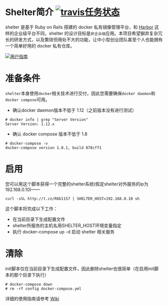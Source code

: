 # Shelter简介 [![travis任务状态](https://travis-ci.org/larrow/shelter.svg?branch=master)](https://travis-ci.org/larrow/shelter)

shelter 是基于 Ruby on Rails 搭建的 docker 私有镜像管理平台，和 [Harbor](https://github.com/vmware/harbor) 这样的企业级平台不同，shelter 的设计目标是`非企业级`应用。本项目希望摒弃复杂冗长的研发方式，以及繁琐但用处不大的功能，让中小型创业团队甚至个人也能拥有一个简单好用的 docker 私有仓库。

[![用户指南](https://github.com/larrow/shelter/wiki/shelter_integration_test.gif)](https://youtu.be/RkhEYJ_7n_o)

# 准备条件

`shelter`本身使用`docker`相关技术进行交付，因此您需要确保`docker daemon`和`docker compose`可用。

* 确认docker daemon版本不低于 1.12（之前版本没有进行测试）

```
# docker info | grep "Server Version"
Server Version: 1.12.x
```

* 确认 docker compose 版本不低于 1.8

```
# docker-compose -v
docker-compose version 1.8.1, build 878cff1
```

# 启用

您可以用这个脚本获得一个完整的shelter系统(假定shelter对外服务的ip为192.168.0.10)——

```
curl -sSL http://t.cn/R6b11S7 | SHELTER_HOST=192.168.0.10 sh
```

这个脚本将完成以下工作：

* 在当前目录下生成配置文件
* shelter所服务的主机名用SHELTER\_HOST环境变量指定
* 执行 docker-compose up -d 启动 shelter 相关服务

# 清除

init脚本仅在当前目录下生成配置文件，因此删除shelter也很简单（在启用init脚本的那个目录下执行）

```
# docker-compose down
# rm -rf config docker-compose.yml
```

详细的使用指南请参考 [Wiki](https://github.com/larrow/shelter/wiki)
